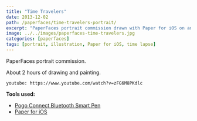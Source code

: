 ```yaml
---
title: "Time Travelers"
date: 2013-12-02
path: /paperfaces/time-travelers-portrait/
excerpt: "PaperFaces portrait commission drawn with Paper for iOS on an iPad."
image: ../../images/paperfaces-time-travelers.jpg
categories: [paperfaces]
tags: [portrait, illustration, Paper for iOS, time lapse]
---
```


PaperFaces portrait commission.

About 2 hours of drawing and painting.

`youtube: https://www.youtube.com/watch?v=zFG6M8PKdlc`

**Tools used:**

- [Pogo Connect Bluetooth Smart Pen](https://www.amazon.com/gp/product/B009K448L4/ref=as_li_ss_tl?ie=UTF8&camp=1789&creative=390957&creativeASIN=B009K448L4&linkCode=as2&tag=mademist-20)
- [Paper for iOS](https://paper.bywetransfer.com/)
